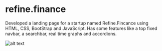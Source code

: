 # refine.finance
Developed a landing page for a startup named Refine.Fincance using HTML, CSS, BootStrap and JavaScript. Has some features like a top fixed navbar, a searchbar, real time graphs and accordions.


![alt text](https://github.com/anmolbtw/refine.finance/blob/ss.png?raw=true)
